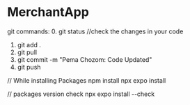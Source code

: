 # MerchantApp
git commands:
0. git status //check the changes in your code
1. git add .
2. git pull
3. git commit -m "Pema Chozom: Code Updated"
4. git push


// While installing Packages
npm install 
npx expo install 


// packages version check
npx expo install --check

